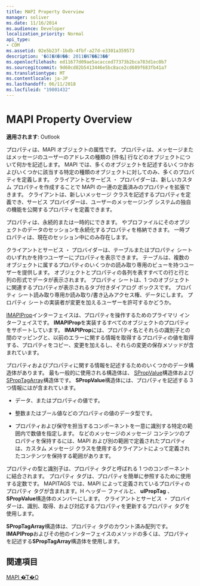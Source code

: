 ```yaml
---
title: MAPI Property Overview
manager: soliver
ms.date: 11/16/2014
ms.audience: Developer
localization_priority: Normal
api_type:
- COM
ms.assetid: 02e5b23f-1bdb-4fbf-a27d-e3301a359573
description: '�ŏI�X�V��: 2011�N7��23��'
ms.openlocfilehash: ed11677d09ae5acacced77373b2bca783d1ec0b7
ms.sourcegitcommit: 9d60cd82b5413446e5bc8ace2cd689f683fb41a7
ms.translationtype: MT
ms.contentlocale: ja-JP
ms.lasthandoff: 06/11/2018
ms.locfileid: "19801432"
---
```

# <a name="mapi-property-overview"></a>MAPI Property Overview

  
  
**適用されます**: Outlook 
  
プロパティは、MAPI オブジェクトの属性です。 プロパティは、メッセージまたはメッセージのユーザーのアドレスの種類の [件名] 行などのオブジェクトについて何かを記述します。 MAPI では、多くのオブジェクトを記述するいくつかおよびいくつかに該当する特定の種類のオブジェクトに対してのみ、多くのプロパティを定義します。 クライアントとサービス ・ プロバイダーは、新しいカスタム プロパティを作成することで MAPI の一連の定義済みのプロパティを拡張できます。 クライアントは、新しいメッセージ クラスを記述するプロパティを定義でき、サービス プロバイダーは、ユーザーのメッセージング システムの独自の機能を公開するプロパティを定義できます。
  
プロパティは、永続的または一時的にできます。 やプロファイルにそのオブジェクトのデータのセッションを永続化するプロパティを格納できます。 一時プロパティは、現在のセッション中にのみ存在します。 
  
クライアントとサービス ・ プロバイダーは、テーブルまたはプロパティ シートのいずれかを持つユーザーにプロパティを表示できます。 テーブルは、複数のオブジェクトに属するプロパティのいくつかの読み取り専用のビューを持つユーザーを提供します。 オブジェクトとプロパティの各列を表すすべての行と行と列の形式でデータが表示されます。 プロパティ シートは、1 つのオブジェクトに関連するプロパティが表示されるタブ付きダイアログ ボックスです。 プロパティ シート読み取り専用か読み取り/書き込みアクセス権、データにします。 プロパティ シートの実装者が変更を加えるユーザーを許可するかどうか。
  
[IMAPIProp](imapipropiunknown.md)インターフェイスは、プロパティを操作するためのプライマリ インターフェイスです。 **IMAPIProp**を実装するすべてのオブジェクトのプロパティをサポートしています。 **IMAPIProp**には、プロパティ名とそれらの識別子との間のマッピングと、以前のエラーに関する情報を取得するプロパティの値を取得する、プロパティをコピー、変更を加えるし、それらの変更の保存メソッドが含まれています。 
  
プロパティおよびプロパティに関する情報を記述するためのいくつかのデータ構造体があります。 最も一般的に使用される構造体は、 [SPropValue](spropvalue.md)構造体および[SPropTagArray](sproptagarray.md)構造体です。 **SPropValue**構造体には、プロパティを記述する 3 つ情報にはが含まれています。 
  
- データ、またはプロパティの値です。
    
- 整数またはブール値などのプロパティの値のデータ型です。 
    
- プロパティおよび保守を担当するコンポーネントを一意に識別する特定の範囲内で数値を指定します。 などのメッセージのメッセージ コンテンツのプロパティを保持するには、MAPI および別の範囲で定義されたプロパティは、カスタム メッセージ クラスを使用するクライアントによって定義されたコンテンツを保持する範囲があります。 
    
プロパティの型と識別子は、プロパティ タグと呼ばれる 1 つのコンポーネントに結合されます。 プロパティ タグは、プロパティを簡単に参照するために使用する定数です。 MAPITAGS では、MAPI によって定義されているプロパティのプロパティ タグが含まれます。H ヘッダー ファイルと、 **ulPropTag** 、 **SPropValue**構造体のメンバーにします。 クライアントとサービス ・ プロバイダーは、識別、取得、および対応するプロパティを更新するプロパティ タグを使用します。 
  
**SPropTagArray**構造体は、プロパティ タグのカウント済み配列です。 **IMAPIProp**およびその他のインターフェイスのメソッドの多くは、プロパティを記述する**SPropTagArray**構造体を使用します。 
  
## <a name="see-also"></a>関連項目



[MAPI �̊T�O](mapi-concepts.md)

